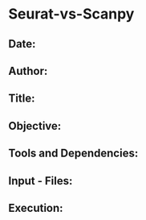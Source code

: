 # Seurat-vs-Scanpy

## Date:

## Author:

## Title:

## Objective:

## Tools and Dependencies:

## Input - Files:

## Execution:

## 
